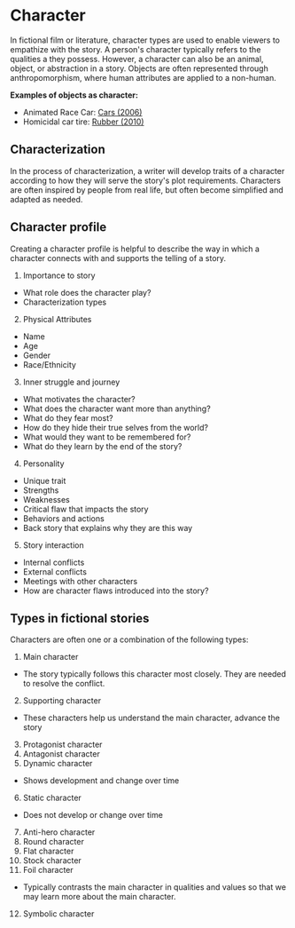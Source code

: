 # Character

In fictional film or literature, character types are used to enable viewers to empathize with the story. A person's character typically refers to the qualities a they possess. However, a character can also be an animal, object, or abstraction in a story. Objects are often represented through anthropomorphism, where human attributes are applied to a non-human.

**Examples of objects as character:**

- Animated Race Car: [Cars (2006)](http://www.imdb.com/title/tt0317219/)
- Homicidal car tire: [Rubber (2010)](http://www.imdb.com/title/tt1612774/)

## Characterization

In the process of characterization, a writer will develop traits of a character according to how they will serve the story's plot requirements. Characters are often inspired by people from real life, but often become simplified and adapted as needed.

## Character profile

Creating a character profile is helpful to describe the way in which a character connects with and supports the telling of a story. 

1. Importance to story
  - What role does the character play?
  - Characterization types
2. Physical Attributes
  - Name
  - Age
  - Gender
  - Race/Ethnicity
3. Inner struggle and journey
  - What motivates the character?
  - What does the character want more than anything?
  - What do they fear most?
  - How do they hide their true selves from the world?
  - What would they want to be remembered for?
  - What do they learn by the end of the story?
4. Personality
  - Unique trait
  - Strengths
  - Weaknesses
  - Critical flaw that impacts the story
  - Behaviors and actions
  - Back story that explains why they are this way
5. Story interaction
  - Internal conflicts
  - External conflicts
  - Meetings with other characters
  - How are character flaws introduced into the story?


## Types in fictional stories

Characters are often one or a combination of the following types:

1. Main character
  - The story typically follows this character most closely. They are needed to resolve the conflict.
2. Supporting character
  - These characters help us understand the main character, advance the story
3. Protagonist character
4. Antagonist character
5. Dynamic character
  - Shows development and change over time
6. Static character
  - Does not develop or change over time
7. Anti-hero character
8. Round character
9. Flat character
10. Stock character
11. Foil character
  - Typically contrasts the main character in qualities and values so that we may learn more about the main character.
12. Symbolic character


